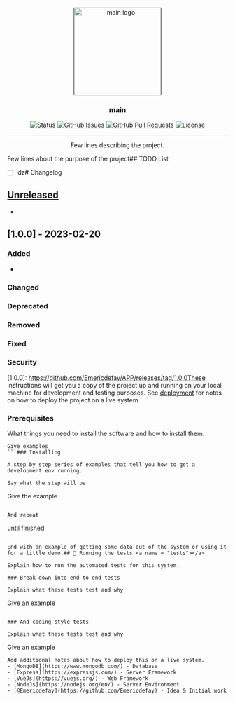<p align="center">
  <a href="" rel="noopener">
 <img width=200px height=200px src="./com/main logo.png" alt="main logo"></a>
</p>

<h3 align="center">main</h3>

<div align="center">

[![Status](https://img.shields.io/badge/status-active-success.svg)]()
[![GitHub Issues](https://img.shields.io/github/issues/Emericdefay/dumb-app.svg)](https://github.com/Emericdefay/dumb-app/issues)
[![GitHub Pull Requests](https://img.shields.io/github/issues-pr/Emericdefay/dumb-app.svg)](https://github.com/Emericdefay/dumb-app/pulls)
[![License](https://img.shields.io/badge/license-MIT-blue.svg)](/LICENSE)

</div>

---

<p align="center"> Few lines describing the project.
    <br> 
</p>Few lines about the purpose of the project## TODO List

- [ ] dz# Changelog

## [Unreleased]

- 

<lastchange>

## [1.0.0] - 2023-02-20

### Added

- 

### Changed

### Deprecated

### Removed

### Fixed

### Security


</lastchange>


<!-- Versions -->
[unreleased]: https://github.com/Emericdefay/APP/compare/1.1.0...HEAD
[1.1.0]: https://github.com/Emericdefay/APP/compare/1.0.0...1.1.0
[1.0.0]: https://github.com/Emericdefay/APP/releases/tag/1.0.0These instructions will get you a copy of the project up and running on your local machine for development and testing purposes. See [deployment](#deployment) for notes on how to deploy the project on a live system.
### Prerequisites

What things you need to install the software and how to install them.

```
Give examples
```### Installing

A step by step series of examples that tell you how to get a development env running.

Say what the step will be

```
Give the example
```

And repeat

```
until finished
```

End with an example of getting some data out of the system or using it for a little demo.## 🔧 Running the tests <a name = "tests"></a>

Explain how to run the automated tests for this system.

### Break down into end to end tests

Explain what these tests test and why

```
Give an example
```

### And coding style tests

Explain what these tests test and why

```
Give an example
```Add notes about how to use the system.
Add additional notes about how to deploy this on a live system.
- [MongoDB](https://www.mongodb.com/) - Database
- [Express](https://expressjs.com/) - Server Framework
- [VueJs](https://vuejs.org/) - Web Framework
- [NodeJs](https://nodejs.org/en/) - Server Environment
- [@Emericdefay](https://github.com/Emericdefay) - Idea & Initial work

